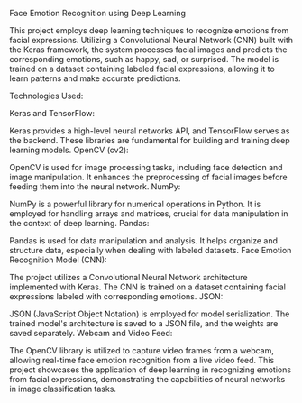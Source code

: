 Face Emotion Recognition using Deep Learning

This project employs deep learning techniques to recognize emotions from facial expressions. Utilizing a Convolutional Neural Network (CNN) built with the Keras framework, the system processes facial images and predicts the corresponding emotions, such as happy, sad, or surprised. The model is trained on a dataset containing labeled facial expressions, allowing it to learn patterns and make accurate predictions.

Technologies Used:

Keras and TensorFlow:

Keras provides a high-level neural networks API, and TensorFlow serves as the backend. These libraries are fundamental for building and training deep learning models.
OpenCV (cv2):

OpenCV is used for image processing tasks, including face detection and image manipulation. It enhances the preprocessing of facial images before feeding them into the neural network.
NumPy:

NumPy is a powerful library for numerical operations in Python. It is employed for handling arrays and matrices, crucial for data manipulation in the context of deep learning.
Pandas:

Pandas is used for data manipulation and analysis. It helps organize and structure data, especially when dealing with labeled datasets.
Face Emotion Recognition Model (CNN):

The project utilizes a Convolutional Neural Network architecture implemented with Keras. The CNN is trained on a dataset containing facial expressions labeled with corresponding emotions.
JSON:

JSON (JavaScript Object Notation) is employed for model serialization. The trained model's architecture is saved to a JSON file, and the weights are saved separately.
Webcam and Video Feed:

The OpenCV library is utilized to capture video frames from a webcam, allowing real-time face emotion recognition from a live video feed.
This project showcases the application of deep learning in recognizing emotions from facial expressions, demonstrating the capabilities of neural networks in image classification tasks.
